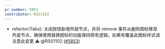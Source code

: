 ```yaml
---
pr_number: 5853
contributor: RSS1102
---
```


- refactor(Tabs): 关闭按钮新增外层节点，并将 remove 事件从删除图标移至外层节点，确保使用替换图标的功能保持原有逻辑，如果有覆盖此图标样式请注意此变更 ⚠️ @RSS1102 ([#5853](https://github.com/Tencent/tdesign-vue-next/pull/5853))
